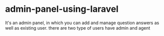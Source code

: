 # admin-panel-using-laravel
It's an admin panel, in which you can add and manage question answers as well as existing user. there are two type of users have admin and agent

